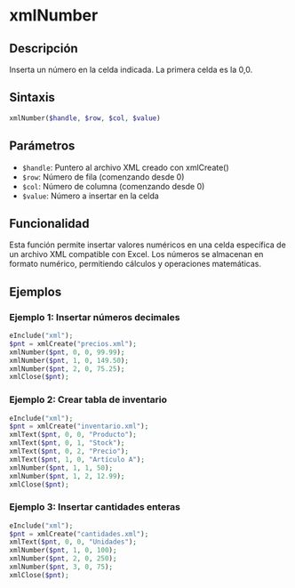 # xmlNumber

## Descripción
Inserta un número en la celda indicada. La primera celda es la 0,0.

## Sintaxis
```php
xmlNumber($handle, $row, $col, $value)
```

## Parámetros
- `$handle`: Puntero al archivo XML creado con xmlCreate()
- `$row`: Número de fila (comenzando desde 0)
- `$col`: Número de columna (comenzando desde 0)
- `$value`: Número a insertar en la celda

## Funcionalidad
Esta función permite insertar valores numéricos en una celda específica de un archivo XML compatible con Excel. Los números se almacenan en formato numérico, permitiendo cálculos y operaciones matemáticas.

## Ejemplos

### Ejemplo 1: Insertar números decimales
```php
eInclude("xml");
$pnt = xmlCreate("precios.xml");
xmlNumber($pnt, 0, 0, 99.99);
xmlNumber($pnt, 1, 0, 149.50);
xmlNumber($pnt, 2, 0, 75.25);
xmlClose($pnt);
```

### Ejemplo 2: Crear tabla de inventario
```php
eInclude("xml");
$pnt = xmlCreate("inventario.xml");
xmlText($pnt, 0, 0, "Producto");
xmlText($pnt, 0, 1, "Stock");
xmlText($pnt, 0, 2, "Precio");
xmlText($pnt, 1, 0, "Artículo A");
xmlNumber($pnt, 1, 1, 50);
xmlNumber($pnt, 1, 2, 12.99);
xmlClose($pnt);
```

### Ejemplo 3: Insertar cantidades enteras
```php
eInclude("xml");
$pnt = xmlCreate("cantidades.xml");
xmlText($pnt, 0, 0, "Unidades");
xmlNumber($pnt, 1, 0, 100);
xmlNumber($pnt, 2, 0, 250);
xmlNumber($pnt, 3, 0, 75);
xmlClose($pnt);
```